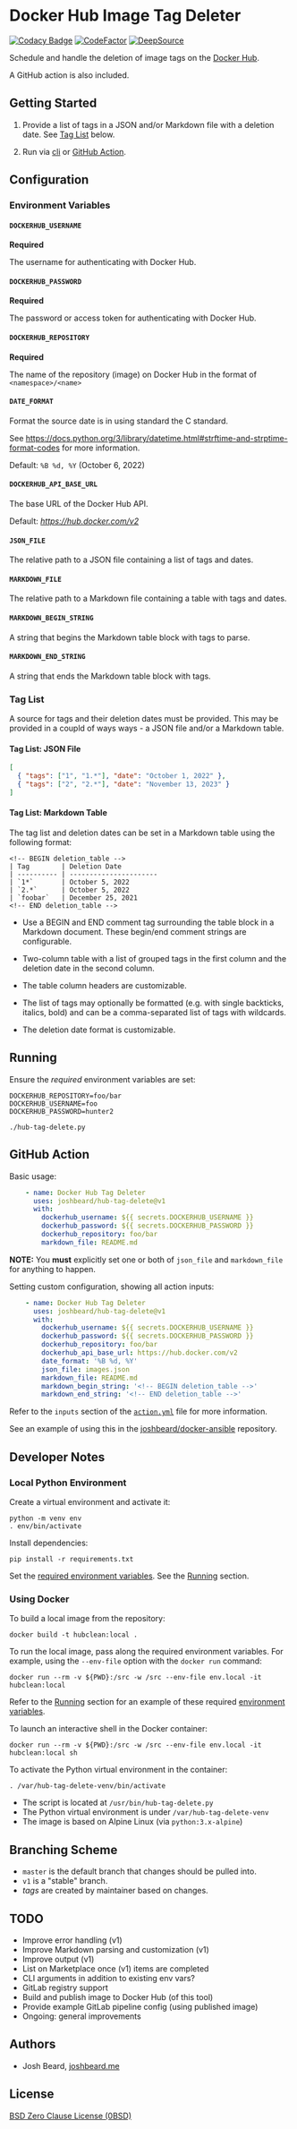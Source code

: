 # Docker Hub Image Tag Deleter

[![Codacy Badge](https://app.codacy.com/project/badge/Grade/25f78736c6fb48db96bde0f04bda7029)](https://www.codacy.com/gh/joshbeard/docker-hub-tag-delete/dashboard?utm_source=github.com&amp;utm_medium=referral&amp;utm_content=joshbeard/docker-hub-tag-delete&amp;utm_campaign=Badge_Grade)
[![CodeFactor](https://www.codefactor.io/repository/github/joshbeard/docker-hub-tag-delete/badge)](https://www.codefactor.io/repository/github/joshbeard/docker-hub-tag-delete)
[![DeepSource](https://deepsource.io/gh/joshbeard/docker-hub-tag-delete.svg/?label=active+issues&show_trend=true&token=JBOrbjcsB0m6ImmQ5Sl2MMve)](https://deepsource.io/gh/joshbeard/docker-hub-tag-delete/?ref=repository-badge)

Schedule and handle the deletion of image tags on the [Docker
Hub](https://hub.docker.com).

A GitHub action is also included.

## Getting Started

1. Provide a list of tags in a JSON and/or Markdown file with a deletion date.
   See [Tag List](#tag-list) below.

2. Run via [cli](#running) or [GitHub Action](#github-action).

## Configuration

### Environment Variables

#### `DOCKERHUB_USERNAME`

__Required__

The username for authenticating with Docker Hub.

#### `DOCKERHUB_PASSWORD`

__Required__

The password or access token for authenticating with Docker Hub.

#### `DOCKERHUB_REPOSITORY`

__Required__

The name of the repository (image) on Docker Hub in the format of
`<namespace>/<name>`

#### `DATE_FORMAT`

Format the source date is in using standard the C standard.

See <https://docs.python.org/3/library/datetime.html#strftime-and-strptime-format-codes>
for more information.

Default: `%B %d, %Y` (October 6, 2022)

#### `DOCKERHUB_API_BASE_URL`

The base URL of the Docker Hub API.

Default: _https://hub.docker.com/v2_

#### `JSON_FILE`

The relative path to a JSON file containing a list of tags and dates.

#### `MARKDOWN_FILE`

The relative path to a Markdown file containing a table with tags and dates.

#### `MARKDOWN_BEGIN_STRING`

A string that begins the Markdown table block with tags to parse.

#### `MARKDOWN_END_STRING`

A string that ends the Markdown table block with tags.

### Tag List

A source for tags and their deletion dates must be provided. This may be
provided in a coupld of ways ways - a JSON file and/or a Markdown table.

#### Tag List: JSON File

```json
[
  { "tags": ["1", "1.*"], "date": "October 1, 2022" },
  { "tags": ["2", "2.*"], "date": "November 13, 2023" }
]
```

#### Tag List: Markdown Table

The tag list and deletion dates can be set in a Markdown table using the
following format:

```plain
<!-- BEGIN deletion_table -->
| Tag        | Deletion Date
| ---------- | ----------------------
| `1*`       | October 5, 2022
| `2.*`      | October 5, 2022
| `foobar`   | December 25, 2021
<!-- END deletion_table -->
```

* Use a BEGIN and END comment tag surrounding the table block in a Markdown
  document. These begin/end comment strings are configurable.

* Two-column table with a list of grouped tags in the first column and the
  deletion date in the second column.

* The table column headers are customizable.

* The list of tags may optionally be formatted (e.g. with single backticks,
  italics, bold) and can be a comma-separated list of tags with wildcards.

* The deletion date format is customizable.

## Running

Ensure the _required_ environment variables are set:

```shell
DOCKERHUB_REPOSITORY=foo/bar
DOCKERHUB_USERNAME=foo
DOCKERHUB_PASSWORD=hunter2
```

```shell
./hub-tag-delete.py
```

## GitHub Action

Basic usage:

```yaml
    - name: Docker Hub Tag Deleter
      uses: joshbeard/hub-tag-delete@v1
      with:
        dockerhub_username: ${{ secrets.DOCKERHUB_USERNAME }}
        dockerhub_password: ${{ secrets.DOCKERHUB_PASSWORD }}
        dockerhub_repository: foo/bar
        markdown_file: README.md
```

__NOTE:__ You __must__ explicitly set one or both of `json_file` and
`markdown_file` for anything to happen.

Setting custom configuration, showing all action inputs:

```yaml
    - name: Docker Hub Tag Deleter
      uses: joshbeard/hub-tag-delete@v1
      with:
        dockerhub_username: ${{ secrets.DOCKERHUB_USERNAME }}
        dockerhub_password: ${{ secrets.DOCKERHUB_PASSWORD }}
        dockerhub_repository: foo/bar
        dockerhub_api_base_url: https://hub.docker.com/v2
        date_format: '%B %d, %Y'
        json_file: images.json
        markdown_file: README.md
        markdown_begin_string: '<!-- BEGIN deletion_table -->'
        markdown_end_string: '<!-- END deletion_table -->'
```

Refer to the `inputs` section of the [`action.yml`](action.yml) file for
more information.

See an example of using this in the
[joshbeard/docker-ansible](https://github.com/joshbeard/docker-ansible/)
repository.

## Developer Notes

### Local Python Environment

Create a virtual environment and activate it:

```shell
python -m venv env
. env/bin/activate
```

Install dependencies:

```shell
pip install -r requirements.txt
```

Set the [required environment variables](#environment-variables). See the
[Running](#running) section.

### Using Docker

To build a local image from the repository:

```shell
docker build -t hubclean:local .
```

To run the local image, pass along the required environment variables. For
example, using the `--env-file` option with the `docker run` command:

```shell
docker run --rm -v ${PWD}:/src -w /src --env-file env.local -it hubclean:local
```

Refer to the [Running](#running) section for an example of these required
[environment variables](#environment-variables).

To launch an interactive shell in the Docker container:

```shell
docker run --rm -v ${PWD}:/src -w /src --env-file env.local -it hubclean:local sh
```

To activate the Python virtual environment in the container:

```shell
. /var/hub-tag-delete-venv/bin/activate
```

* The script is located at `/usr/bin/hub-tag-delete.py`
* The Python virtual environment is under `/var/hub-tag-delete-venv`
* The image is based on Alpine Linux (via `python:3.x-alpine`)

## Branching Scheme

* `master` is the default branch that changes should be pulled into.
* `v1` is a "stable" branch.
* _tags_ are created by maintainer based on changes.

## TODO

* Improve error handling (v1)
* Improve Markdown parsing and customization (v1)
* Improve output (v1)
* List on Marketplace once (v1) items are completed
* CLI arguments in addition to existing env vars?
* GitLab registry support
* Build and publish image to Docker Hub (of this tool)
* Provide example GitLab pipeline config (using published image)
* Ongoing: general improvements

## Authors

* Josh Beard, [joshbeard.me](https://joshbeard.me)

## License

[BSD Zero Clause License (0BSD)](LICENSE)

